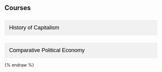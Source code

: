 ## Courses

<button class="accordion">History of Capitalism</button>
<div class="panel">
  <a href="/lectures/hoc_1.html">Lecture 1: The World the Market Made</a>
  <a href="/lectures/hoc_2.html">Lecture 2: Slavery and the Balance Sheet</a>
  <a href="/lectures/hoc_3.html">Lecture 3: Railroads and Risk</a>
</div>

<button class="accordion">Comparative Political Economy</button>
<div class="panel">
  <a href="/lectures/cpe_1.html">Lecture 1: State and Market</a>
  <a href="/lectures/cpe_2.html">Lecture 2: Institutions and Inequality</a>
</div>

<style>
  .accordion {
    cursor: pointer;
    padding: 15px;
    width: 100%;
    text-align: left;
    border: none;
    outline: none;
    transition: 0.3s;
    font-size: 18px;
    background-color: #f1f1f1;
    margin-top: 10px;
  }

  .accordion.active, .accordion:hover {
    background-color: #e2e2e2;
  }

  .panel {
    padding: 0 15px;
    display: none;
    background-color: #fafafa;
    overflow: hidden;
    border-left: 3px solid #ccc;
  }

  .panel a {
    display: block;
    padding: 8px 0;
    color: #336699;
    text-decoration: none;
  }

  .panel a:hover {
    text-decoration: underline;
  }
</style>

<script>
  document.addEventListener("DOMContentLoaded", function() {
    const acc = document.querySelectorAll(".accordion");
    acc.forEach(button => {
      button.addEventListener("click", () => {
        button.classList.toggle("active");
        const panel = button.nextElementSibling;
        panel.style.display = panel.style.display === "block" ? "none" : "block";
      });
    });
  });
</script>
{% endraw %}
